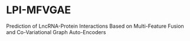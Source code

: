 # LPI-MFVGAE
Prediction of LncRNA-Protein Interactions Based on Multi-Feature Fusion and Co-Variational Graph Auto-Encoders
